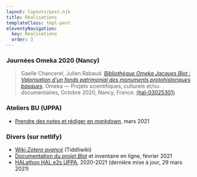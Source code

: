 ```yaml
---
layout: layouts/post.njk
title: Réalisations
templateClass: tmpl-post
eleventyNavigation:
  key: Réalisations
  order: 3
---
```


### Journées Omeka 2020 (Nancy)

> Gaelle Chancerel, Julien Rabaud. [*Bibliothèque Omeka Jacques Blot : Valorisation d'un fonds patrimonial des monuments protohistoriques basques*](https://hal-univ-pau.archives-ouvertes.fr/hal-03025301). Omeka — Projets scientifiques, culturels et/ou documentaires, Octobre 2020, Nancy, France. [⟨hal-03025301⟩](https://hal-univ-pau.archives-ouvertes.fr/hal-03025301)

### Ateliers BU (UPPA)
- [Prendre des notes et rédiger en *markdown*](https://atelier-markdown-uppa.netlify.app/#/), mars 2021

### Divers (sur netlify)
- [Wiki *Zotero avancé*](https://uju-zotero-tw.netlify.app) (Tiddliwiki)
- [Documentation du *projet Blot*](https://inventaire-blot.netlify.app) et inventaire en ligne, février 2021
- [HALathon HAL e2s UPPA](https://halathon2021-hal-e2s-uppa.netlify.app), 2020-2021 (dernière mise à jour, 29 mars 2021)


